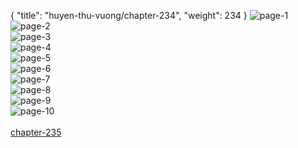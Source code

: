{ "title": "huyen-thu-vuong/chapter-234", "weight": 234 }
<img src="huyen-thu-vuong_0234_01-f4974000182ef944662e31449aef7cf4.webp" alt="page-1" origin="http://1.bp.blogspot.com/-fBytBkTOzjo/W2kHeFO6DnI/AAAAAAAAE9E/qkorh27UBU89zNUIfk3DPlNEyUW8BGqWQCLcBGAs/s1600/1.jpg?imgmax=0"><br/>
<img src="huyen-thu-vuong_0234_02-0aba74b85eb4845864f4fd5097095322.webp" alt="page-2" origin="http://1.bp.blogspot.com/-WISSfg4xohw/W2kHeM-BzLI/AAAAAAAAE9A/nYny7YL2veQAJlg92bmMNKwlC1kODUaYACLcBGAs/s1600/2.jpg?imgmax=0"><br/>
<img src="huyen-thu-vuong_0234_03-2c76b980dc27ff6c2de79235f89918f1.webp" alt="page-3" origin="http://1.bp.blogspot.com/-urFReGzzEsw/W2kHfMToiOI/AAAAAAAAE9I/ULOfPVGJeHUw0WCJcWUk9lL8HV2_fm3lwCLcBGAs/s1600/3.jpg?imgmax=0"><br/>
<img src="huyen-thu-vuong_0234_04-81826340cf5513370798b9043a8d8eed.webp" alt="page-4" origin="http://1.bp.blogspot.com/-WxBq2ls3-4o/W2kHf1xuvPI/AAAAAAAAE9M/ASLzeOree0wP2XsIgfe7MAnJ-q6KuyIoACLcBGAs/s1600/4.jpg?imgmax=0"><br/>
<img src="huyen-thu-vuong_0234_05-2f0aab59982a767739a7d0c35c61510c.webp" alt="page-5" origin="http://1.bp.blogspot.com/-ec5P2fJ8SZY/W2kHgCBeOuI/AAAAAAAAE9Q/3YsHdvHDywgOlP0kYQIUf0HTIxC6HgRRACLcBGAs/s1600/5.jpg?imgmax=0"><br/>
<img src="huyen-thu-vuong_0234_06-aaf0ddadec674e456a4ad14b9c25b4e6.webp" alt="page-6" origin="http://1.bp.blogspot.com/-drLJXBVPks0/W2kHgNi2CgI/AAAAAAAAE9U/cNo7XiIHdqMJV09j1yEyYj7Dn-08f6gjACLcBGAs/s1600/6.jpg?imgmax=0"><br/>
<img src="huyen-thu-vuong_0234_07-ab917593a353ab54e707b8a4b082ab9f.webp" alt="page-7" origin="http://1.bp.blogspot.com/-jhmm9ZqNh8I/W2kHgoDq_zI/AAAAAAAAE9Y/0kckWZvNiOAFvWiIy9nxjsfND-_KkQdmACLcBGAs/s1600/7.jpg?imgmax=0"><br/>
<img src="huyen-thu-vuong_0234_08-edd5210dcecff4c221cf17f09ad30084.webp" alt="page-8" origin="http://1.bp.blogspot.com/-nqfO2rVln7M/W2kHgyrXdlI/AAAAAAAAE9c/boS5opZZSaIpSpRwW4H8dXgfPE6PxgO9gCLcBGAs/s1600/8.jpg?imgmax=0"><br/>
<img src="huyen-thu-vuong_0234_09-2799b9dd77f6c322aa1e6c483d969c97.webp" alt="page-9" origin="http://1.bp.blogspot.com/-RSAiB5k7NuU/W2kHhLDvR7I/AAAAAAAAE9g/fquEMz3gjU0-FETnf8cUkGQofhu8sAJAACLcBGAs/s1600/9.jpg?imgmax=0"><br/>
<img src="huyen-thu-vuong_0234_10-763869283aaeda89f9065371c66ae7b6.webp" alt="page-10" origin="http://1.bp.blogspot.com/-uuSinvHKETA/W2kHeB6xoHI/AAAAAAAAE88/qdNp52WrB9kmdW00rKRu4nRYBP1B4NcvACLcBGAs/s1600/10.jpg?imgmax=0"><br/>
<br/><a class="nextchap" href="/huyen-thu-vuong/chapter-235">chapter-235</a>
